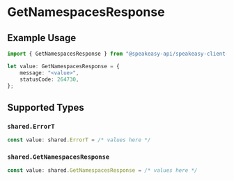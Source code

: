 # GetNamespacesResponse

## Example Usage

```typescript
import { GetNamespacesResponse } from "@speakeasy-api/speakeasy-client-sdk-typescript/sdk/models/operations";

let value: GetNamespacesResponse = {
    message: "<value>",
    statusCode: 264730,
};
```

## Supported Types

### `shared.ErrorT`

```typescript
const value: shared.ErrorT = /* values here */
```

### `shared.GetNamespacesResponse`

```typescript
const value: shared.GetNamespacesResponse = /* values here */
```

